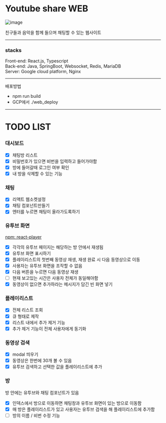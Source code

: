 # Youtube share WEB
![image](https://github.com/semihumanbeing/youtube-share/assets/99929191/63dad01e-07bf-45ad-93f2-78514263880b)

친구들과 음악을 함께 들으며 채팅할 수 있는 웹사이트 

---
### stacks
Front-end: React.js, Typescript <br>
Back-end: Java, SpringBoot, Websocket, Redis, MariaDB <br>
Server: Google cloud platform, Nginx <br>

---
배포방법
- npm run build
- GCP에서 ./web_deploy

---
# TODO LIST
### 대시보드
- [x]  채팅방 리스트
- [x]  비밀번호가 있으면 비번을 입력하고 들어가야함
- [x]  방에 들어갈때 로그인 여부 확인
- [x]  내 방을 삭제할 수 있는 기능

### 채팅

- [x]  리액트 웹소켓설정
- [x]  채팅 컴포넌트만들기
- [x]  엔터를 누르면 채팅이 올라가도록하기

### 유투브 화면

[npm: react-player](https://www.npmjs.com/package/react-player)

- [x]  각각의 유투브 페이지는 해당하는 방 안에서 재생됨
- [x]  유투브 화면 표시하기
- [x]  플레이리스트의 첫번째 동영상 재생, 재생 완료 시 다음 동영상으로 이동
- [x]  사용자는 유투브 화면을 조작할 수 없음
- [x]  다음 버튼을 누르면 다음 동영상 재생
- [ ]  현재 보고있는 시간은 사용자 전체가 동일해야함
- [x]  동영상이 없으면 추가하라는 메시지가 담긴 빈 화면 넣기

### 플레이리스트

- [x]  전체 리스트 조회
- [x]  큐 형태로 제작
- [x]  리스트 내에서 추가 제거 기능
- [x]  추가 제거 기능이 전체 사용자에게 동기화

### 동영상 검색

- [x]  modal 띄우기
- [x]  동영상은 한번에 30개 볼 수 있음
- [x]  유투브 검색하고 선택한 값을 플레이리스트에 추가

### 방

방 안에는 유투브와 채팅 컴포넌트가 있음

- [x]  인덱스에서 방으로 이동하면 채팅창과 유투브 화면이 있는 방으로 이동함
- [x]  매 방은 플레이리스트가 있고 사용자는 유투브 검색을 해 플레이리스트에 추가함
- [ ]  방의 이름 / 비번 수정 기능
